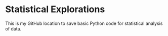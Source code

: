 # Statistical Explorations
This is my GitHub location to save basic Python code for statistical analysis of data.
